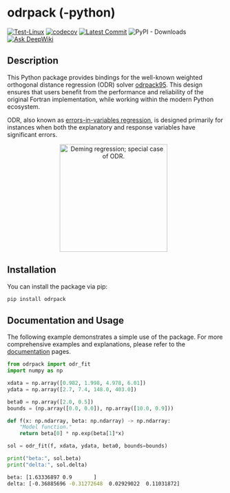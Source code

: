# odrpack (-python)

[![Test-Linux](https://github.com/HugoMVale/odrpack-python/actions/workflows/test-linux.yml/badge.svg)](https://github.com/HugoMVale/odrpack-python/actions)
[![codecov](https://codecov.io/gh/HugoMVale/odrpack-python/graph/badge.svg?token=B9sFyJiweC)](https://codecov.io/gh/HugoMVale/odrpack-python)
[![Latest Commit](https://img.shields.io/github/last-commit/HugoMVale/odrpack-python)](https://img.shields.io/github/last-commit/HugoMVale/odrpack-python)
![PyPI - Downloads](https://img.shields.io/pypi/dm/odrpack?label=PyPI%20downloads)
[![Ask DeepWiki](https://deepwiki.com/badge.svg)](https://deepwiki.com/HugoMVale/odrpack-python)

## Description

This Python package provides bindings for the well-known weighted orthogonal distance regression
(ODR) solver [odrpack95]. This design ensures that users benefit from the performance and reliability
of the original Fortran implementation, while working within the modern Python ecosystem.  

ODR, also known as [errors-in-variables regression], is designed primarily for instances when both
the explanatory and response variables have significant errors. 

<p align="center">
  <img src="https://upload.wikimedia.org/wikipedia/commons/thumb/8/81/Total_least_squares.svg/220px-Total_least_squares.svg.png" width="250" alt="Deming regression; special case of ODR." style="margin-right: 10px;">
</p>

[errors-in-variables regression]: https://en.wikipedia.org/wiki/Errors-in-variables_models
[odrpack95]: https://github.com/HugoMVale/odrpack95


## Installation

You can install the package via pip:

```sh
pip install odrpack
```

## Documentation and Usage

The following example demonstrates a simple use of the package. For more comprehensive examples and explanations, please refer to the [documentation](https://hugomvale.github.io/odrpack-python/) pages.

```py
from odrpack import odr_fit
import numpy as np

xdata = np.array([0.982, 1.998, 4.978, 6.01])
ydata = np.array([2.7, 7.4, 148.0, 403.0])

beta0 = np.array([2.0, 0.5])
bounds = (np.array([0.0, 0.0]), np.array([10.0, 0.9]))

def f(x: np.ndarray, beta: np.ndarray) -> np.ndarray:
    "Model function."
    return beta[0] * np.exp(beta[1]*x)

sol = odr_fit(f, xdata, ydata, beta0, bounds=bounds)

print("beta:", sol.beta)
print("delta:", sol.delta)
```

```sh
beta: [1.63336897 0.9       ]
delta: [-0.36885696 -0.31272648  0.02929022  0.11031872]
```
